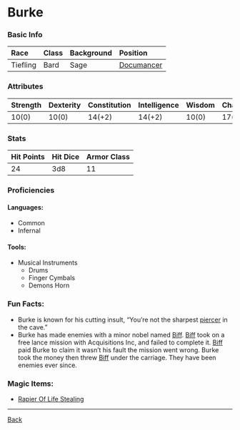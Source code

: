 # Burke

### Basic Info

| Race | Class | Background | Position |
|:--|:--|:--|:--|
| Tiefling | Bard | Sage | [Documancer](../Documents/Documancer.pdf) |

### Attributes

| Strength | Dexterity | Constitution | Intelligence | Wisdom | Charisma |
|:--|:--|:--|:--|:--|:--|
| 10(0) | 10(0) | 14(+2) | 14(+2) | 10(0) | 17(+3) |

### Stats

| Hit Points | Hit Dice | Armor Class |
|:--|:--|:--|
| 24 | 3d8 | 11 |

### Proficiencies
#### Languages:
- Common
- Infernal

#### Tools:
- Musical Instruments
    - Drums
    - Finger Cymbals
    - Demons Horn

### Fun Facts:
- Burke is known for his cutting insult, “You’re not the sharpest [piercer](https://www.aidedd.org/dnd/monstres.php?vo=piercer) in the cave.”
- Burke has made enemies with a minor nobel named [Biff](../NPCs/Biff.md). [Biff](../NPCs/Biff.md) took on a free lance mission with Acquisitions Inc, and failed to complete it. [Biff](../NPCs/Biff.md) paid Burke to claim it wasn’t his fault the mission went wrong. Burke took the money then threw [Biff](../NPCs/Biff.md) under the carriage. They have been enemies ever since.

### Magic Items:
- [Rapier Of Life Stealing](../MagicItems/RapierOfLifeStealing.md)

---
[Back](./)